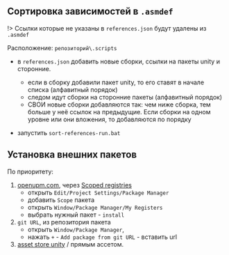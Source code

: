## Сортировка зависимостей в `.asmdef`

!> Ссылки которые не указаны в `references.json` будут удалены из `.asmdef`

Расположение: `репозиторий\.scripts`

-   в `references.json` добавить новые сборки, ссылки на пакеты unity и сторонние.

    -   если в сборку добавили пакет unity, то его ставят в начале списка (алфавитный порядок)
    -   следом идут сборки на сторонние пакеты (алфавитный порядок)
    -   СВОИ новые сборки добавляются так: чем ниже сборка, тем больше у неё ссылок на предыдущие. Если сборки на одном уровне или они вложения, то добавляются по порядку

-   запустить `sort-references-run.bat`

## Установка внешних пакетов

По приоритету:

1. [openupm.com](https://openupm.com/), через [Scoped registries](https://docs.unity3d.com/2022.3/Documentation/Manual/upm-scoped.html)
    - открыть `Edit/Project Settings/Package Manager`
    - добавить `Scope` пакета
    - открыть `Window/Package Manager/My Registers`
    - выбрать нужный пакет - `install`
2. `git URL`, из репозитория пакета
    - открыть `Window/Package Manager`,
    - нажать `+` - `Add package from git URL` - вставить url
3. [asset store unity](https://assetstore.unity.com/) / прямым ассетом.
